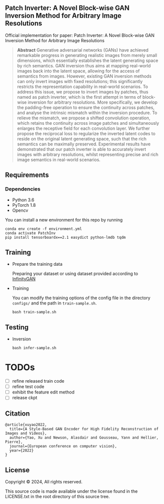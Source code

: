## Patch Inverter: A Novel Block-wise GAN Inversion Method for Arbitrary Image Resolutions

Official implementation for paper: Patch Inverter: A Novel Block-wise GAN Inversion Method for Arbitrary Image Resolutions

> **Abstract** Generative adversarial networks (GANs) have achieved remarkable progress in generating realistic images from merely small dimensions, which essentially establishes the latent generating space by rich semantics. GAN inversion thus aims at mapping real-world images back into the latent space, allowing for the access of semantics from images. However, existing GAN inversion methods can only invert images with fixed resolutions; this significantly restricts the representation capability in real-world scenarios. To address this issue, we propose to invert images by patches, thus named as patch inverter, which is the first attempt in terms of block-wise inversion for arbitrary resolutions. More specifically, we develop the padding-free operation to ensure the continuity across patches, and analyse the intrinsic mismatch within the inversion procedure. To relieve the mismatch, we propose a shifted convolution operation, which retains the continuity across image patches and simultaneously enlarges the receptive field for each convolution layer. We further propose the reciprocal loss to regularize the inverted latent codes to reside on the original latent generating space, such that the rich semantics can be maximally preserved. Experimental results have demonstrated that our patch inverter is able to accurately invert images with arbitrary resolutions, whilst representing precise and rich image semantics in real-world scenarios.


## Requirements

### Dependencies

- Python 3.6
- PyTorch 1.8
- Opencv

You can install a new environment for this repo by running
```
conda env create -f environment.yml
conda activate PatchInv
pip install tensorboardx==2.1 easydict python-lmdb tqdm
```


## Training

* Prepare the training data

    Preparing your dataset or using dataset provided according to [InfinityGAN](https://github.com/hubert0527/infinityGAN)
    
* Training

    You can modify the training options of the config file in the directory `configs/` and the path in `train-sample.sh`.
    
    ```
    bash train-sample.sh
    ```

## Testing 

* Inversion

    ```
    bash infer-sample.sh
    ```

# TODOs

- [ ] refine released train code
- [ ] refine test code
- [ ] exhibit the feature edit method
- [ ] release ckpt

## Citation

```
@article{xuyao2022,
  title={A Style-Based GAN Encoder for High Fidelity Reconstruction of Images and Videos},
  author={Yao, Xu and Newson, Alasdair and Gousseau, Yann and Hellier, Pierre},
  journal={European conference on computer vision},
  year={2022}
}
```
## License

Copyright © 2024, All rights reserved.

This source code is made available under the license found in the LICENSE.txt in the root directory of this source tree.




